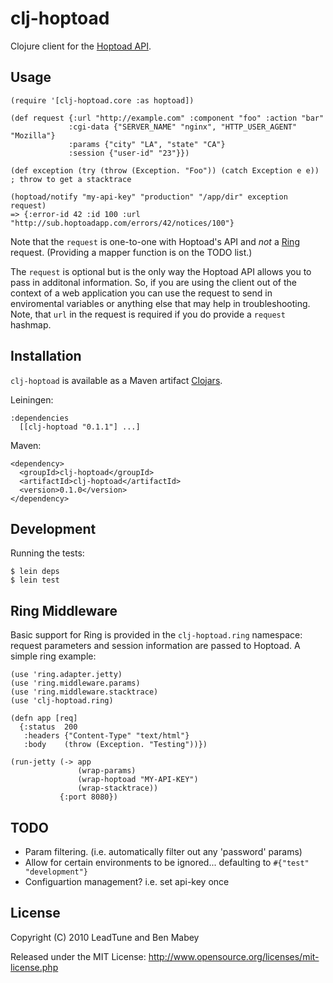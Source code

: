 # clj-hoptoad

Clojure client for the [Hoptoad API](http://hoptoadapp.com/pages/home).

## Usage

    (require '[clj-hoptoad.core :as hoptoad])

    (def request {:url "http://example.com" :component "foo" :action "bar"
                 :cgi-data {"SERVER_NAME" "nginx", "HTTP_USER_AGENT" "Mozilla"}
                 :params {"city" "LA", "state" "CA"}
                 :session {"user-id" "23"}})

    (def exception (try (throw (Exception. "Foo")) (catch Exception e e)) ; throw to get a stacktrace

    (hoptoad/notify "my-api-key" "production" "/app/dir" exception request)
    => {:error-id 42 :id 100 :url "http://sub.hoptoadapp.com/errors/42/notices/100"}

Note that the `request` is one-to-one with Hoptoad's API and *not* a [Ring][ring] request. (Providing a mapper function is on the TODO list.)

The `request` is optional but is the only way the Hoptoad API allows you to pass in additonal information.
So, if you are using the client out of the context of a web application you can use the request to send in
enviromental variables or anything else that may help in troubleshooting.  Note, that `url` in the request is required if you do provide a `request` hashmap.


## Installation

`clj-hoptoad` is available as a Maven artifact [Clojars](http://clojars.org/clj-hoptoad).

Leiningen:

    :dependencies
      [[clj-hoptoad "0.1.1"] ...]

Maven:

    <dependency>
      <groupId>clj-hoptoad</groupId>
      <artifactId>clj-hoptoad</artifactId>
      <version>0.1.0</version>
    </dependency>


## Development

Running the tests:

    $ lein deps
    $ lein test
    
## Ring Middleware

Basic support for Ring is provided in the `clj-hoptoad.ring` namespace: request parameters and session information are passed to Hoptoad. A simple ring example:

    (use 'ring.adapter.jetty)
    (use 'ring.middleware.params)
    (use 'ring.middleware.stacktrace)
    (use 'clj-hoptoad.ring)

    (defn app [req]
      {:status  200
       :headers {"Content-Type" "text/html"}
       :body    (throw (Exception. "Testing"))})

    (run-jetty (-> app
                   (wrap-params)
                   (wrap-hoptoad "MY-API-KEY")
                   (wrap-stacktrace))
               {:port 8080})

## TODO

 * Param filtering. (i.e. automatically filter out any 'password' params)
 * Allow for certain environments to be ignored... defaulting to `#{"test" "development"}`
 * Configuartion management?  i.e. set api-key once

## License

Copyright (C) 2010 LeadTune and Ben Mabey

Released under the MIT License: <http://www.opensource.org/licenses/mit-license.php>

[ring]: http://example.com/
